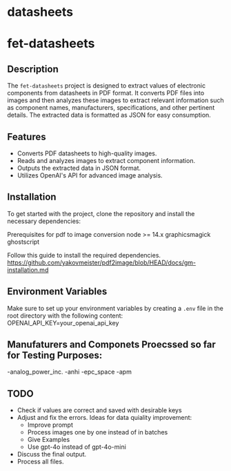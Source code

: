# datasheets

# fet-datasheets

## Description

The `fet-datasheets` project is designed to extract values of electronic components from datasheets in PDF format. It converts PDF files into images and then analyzes these images to extract relevant information such as component names, manufacturers, specifications, and other pertinent details. The extracted data is formatted as JSON for easy consumption.

## Features

- Converts PDF datasheets to high-quality images.
- Reads and analyzes images to extract component information.
- Outputs the extracted data in JSON format.
- Utilizes OpenAI's API for advanced image analysis.

## Installation

To get started with the project, clone the repository and install the necessary dependencies:

Prerequisites for pdf to image conversion
node >= 14.x
graphicsmagick
ghostscript

Follow this guide to install the required dependencies.
https://github.com/yakovmeister/pdf2image/blob/HEAD/docs/gm-installation.md

## Environment Variables

Make sure to set up your environment variables by creating a `.env` file in the root directory with the following content:
OPENAI_API_KEY=your_openai_api_key

## Manufaturers and Componets Proecssed so far for Testing Purposes:

-analog_power_inc.
-anhi
-epc_space
-apm

## TODO

- Check if values are correct and saved with desirable keys
- Adjust and fix the errors.
  Ideas for data quiality improvement:
  - Improve prompt
  - Process images one by one instead of in batches
  - Give Examples
  - Use gpt-4o instead of gpt-4o-mini
- Discuss the final output.
- Process all files.
